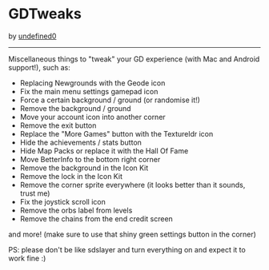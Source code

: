 # GDTweaks
by [undefined0](user:13351341)

---
Miscellaneous things to "tweak" your GD experience (with Mac and Android support!), such as:
- Replacing Newgrounds with the Geode icon
- Fix the main menu settings gamepad icon
- Force a certain background / ground (or randomise it!)
- Remove the background / ground
- Move your account icon into another corner
- Remove the exit button
- Replace the "More Games" button with the Textureldr icon
- Hide the achievements / stats button
- Hide Map Packs or replace it with the Hall Of Fame
- Move BetterInfo to the bottom right corner
- Remove the background in the Icon Kit
- Remove the lock in the Icon Kit
- Remove the corner sprite everywhere (it looks better than it sounds, trust me)
- Fix the joystick scroll icon
- Remove the orbs label from levels
- Remove the chains from the end credit screen

and more!
(make sure to use that shiny green settings button in the corner)

PS: please don't be like sdslayer and turn everything on and expect it to work fine :)

